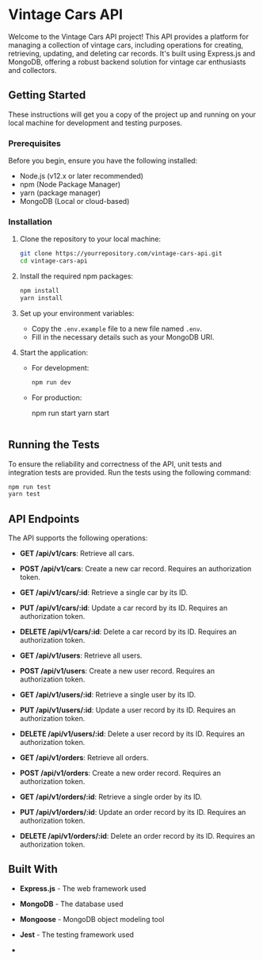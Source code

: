 # Vintage Cars API

Welcome to the Vintage Cars API project! This API provides a platform for managing a collection of vintage cars, including operations for creating, retrieving, updating, and deleting car records. It's built using Express.js and MongoDB, offering a robust backend solution for vintage car enthusiasts and collectors.

## Getting Started

These instructions will get you a copy of the project up and running on your local machine for development and testing purposes.

### Prerequisites

Before you begin, ensure you have the following installed:

- Node.js (v12.x or later recommended)
- npm (Node Package Manager)
- yarn (package manager)
- MongoDB (Local or cloud-based)

### Installation

1. Clone the repository to your local machine:

   ```sh
   git clone https://yourrepository.com/vintage-cars-api.git
   cd vintage-cars-api
   ```

2. Install the required npm packages:

   ```sh
   npm install
   yarn install
   ```

3. Set up your environment variables:

   - Copy the `.env.example` file to a new file named `.env`.
   - Fill in the necessary details such as your MongoDB URI.

4. Start the application:

   - For development:
     ```sh
     npm run dev
     ```
   - For production:

     npm run start
     yarn start

     ```

     ```

## Running the Tests

To ensure the reliability and correctness of the API, unit tests and integration tests are provided. Run the tests using the following command:

```sh
npm run test
yarn test
```

## API Endpoints

The API supports the following operations:

- **GET /api/v1/cars**: Retrieve all cars.
- **POST /api/v1/cars**: Create a new car record. Requires an authorization token.
- **GET /api/v1/cars/:id**: Retrieve a single car by its ID.
- **PUT /api/v1/cars/:id**: Update a car record by its ID. Requires an authorization token.
- **DELETE /api/v1/cars/:id**: Delete a car record by its ID. Requires an authorization token.

- **GET /api/v1/users**: Retrieve all users.
- **POST /api/v1/users**: Create a new user record. Requires an authorization token.
- **GET /api/v1/users/:id**: Retrieve a single user by its ID.
- **PUT /api/v1/users/:id**: Update a user record by its ID. Requires an authorization token.
- **DELETE /api/v1/users/:id**: Delete a user record by its ID. Requires an authorization token.

- **GET /api/v1/orders**: Retrieve all orders.
- **POST /api/v1/orders**: Create a new order record. Requires an authorization token.
- **GET /api/v1/orders/:id**: Retrieve a single order by its ID.
- **PUT /api/v1/orders/:id**: Update an order record by its ID. Requires an authorization token.
- **DELETE /api/v1/orders/:id**: Delete an order record by its ID. Requires an authorization token.

## Built With

- **Express.js** - The web framework used
- **MongoDB** - The database used
- **Mongoose** - MongoDB object modeling tool
- **Jest** - The testing framework used

-
